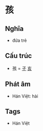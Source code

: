# 孩

## Nghĩa

* đứa trẻ

## Cấu trúc
* 孩 = [子](子.md) [亥](亥.md)

## Phát âm

* Hán Việt: hài

## Tags
* Hán Việt

<script>window.HANZI_FIELD='孩';</script>
